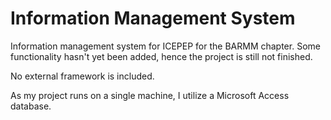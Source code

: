 # Information Management System
Information management system for ICEPEP for the BARMM chapter. Some functionality hasn't yet been added, hence the project is still not finished.

No external framework is included.

As my project runs on a single machine, I utilize a Microsoft Access database.
